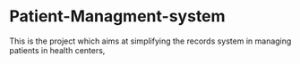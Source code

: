 # Patient-Managment-system
This is the project which aims at simplifying the records system in managing patients in health centers,
